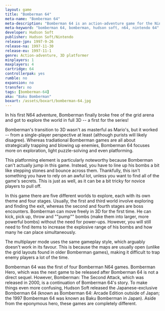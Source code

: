 ```yaml
---
layout: game
title: "Bomberman 64"
meta-name: "Bomberman 64"
meta-description: "Bomberman 64 is an action-adventure game for the Nintendo 64. Developed by Hudson Soft, it is the first 3D game in the Bomberman series."
meta-keyword: "bomberman 64, bomberman, hudson soft, n64, nintendo 64"
developer: Hudson Soft
publisher: Hudson Soft/Nintendo
release-jpn: 1997-9-26
release-na: 1997-11-30
release-eu: 1997-11-1
genre: Action-adventure, 3D platformer
minplayers: 1
maxplayers: 4
cartridge: 64
controllerpak: yes
rumble: no
expansion: no
transfer: no
tags: [bomberman-64]
aka: "Baku Bomberman"
boxart: /assets/boxart/bomberman-64.jpg
---
```

In his first N64 adventure, Bomberman finally broke free of the grid arena and got to explore the world in full 3D -- a first for the series!

Bomberman's transition to 3D wasn't as masterful as Mario's, but  it worked -- from a single-player perspective at least (although purists will likely disagree). Whereas tradiational Bomberman games are all about strategically trapping and blowing up enemies, Bomberman 64 focuses more on exploration, light puzzle-solving and even platforming.

This platforming element is particularly noteworthy because Bomberman can't actually jump in this game. Instead, you have to line up his bombs a bit like stepping stones and bounce across them. Thankfully, this isn't something you have to rely on an awful lot, unless you want to find all of the game's secrets. This is just as well, as it can be a bit tricky for novice players to pull off.

In this game there are five different worlds to explore, each with its own theme and four stages. Usually, the first and third world involve exploring and finding the exit, whereas the second and fourth stages are boss encounters. Bomberman can move freely in 3D for the first time. He can kick, pick up, throw and ""pump"" bombs (make them into larger, more powerful bombs) without the need for power-ups. However, you will still need to find items to increase the explosive range of his bombs and how many he can place simultaneously.

The multiplayer mode uses the same gameplay style, which arguably doesn't work in its favour. This is because the maps are usually open (unlike the grid layouts found in older Bomberman games), making it difficult to trap enemy players a lot of the time.

Bomberman 64 was the first of four Bomberman N64 games. Bomberman Hero, which was the next game to be released after Bomberman 64 is not a direct sequel. However, Bomberman: The Second Attack, which was released in 2000, is a continuation of Bomberman 64's story. To make things even more confusing, Hudson Soft released the Japanese-exclusive Bomberman 64 (known as Bomberman 64: Arcade Edition outside of Japan; the 1997 Bomberman 64 was known as Baku Bomberman in Japan). Aside from the eponymous hero, these games are completely different.
